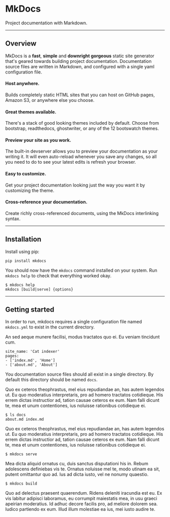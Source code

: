 # MkDocs

Project documentation with&nbsp;Markdown.

---

## Overview

MkDocs is a **fast**, **simple** and **downright gorgeous** static site generator that's geared towards building project documentation.  Documentation source files are written in Markdown, and configured with a single yaml configuration file.

#### Host anywhere.

Builds completely static HTML sites that you can host on GitHub pages, Amazon S3, or anywhere else you choose.

#### Great themes available.

There's a stack of good looking themes included by default.  Choose from bootstrap, readthedocs, ghostwriter, or any of the 12 bootswatch themes.

#### Preview your site as you work.

The built-in devserver allows you to preview your documentation as your writing it.  It will even auto-reload whenever you save any changes, so all you need to do to see your latest edits is refresh your browser.

#### Easy to customize.

Get your project documentation looking just the way you want it by customizing the theme.

#### Cross-reference your documentation.

Create richly cross-referenced documents, using the MkDocs interlinking syntax.

---

## Installation

Install using pip:

    pip install mkdocs

You should now have the `mkdocs` command installed on your system.  Run `mkdocs help` to check that everything worked okay.

    $ mkdocs help
    mkdocs [build|serve] {options}

---

## Getting started

In order to run, mkdocs requires a single configuration file named `mkdocs.yml` to exist in the current directory.

An sed aeque munere facilisi, modus tractatos quo ei. Eu veniam tincidunt cum.

    site_name: 'Cat indexer'
    pages:
    - ['index.md', 'Home']
    - ['about.md', 'About']

You documentation source files should all exist in a single directory.  By default this directory should be named `docs`.

Quo ex ceteros theophrastus, mel eius repudiandae an, has autem legendos ut. Eu quo moderatius interpretaris, pro ad homero tractatos cotidieque. His errem dictas instructior ad, tation causae ceteros ex eum. Nam falli dicunt te, mea et unum contentiones, ius noluisse rationibus cotidieque ei.

    $ ls docs
    about.md index.md

Quo ex ceteros theophrastus, mel eius repudiandae an, has autem legendos ut. Eu quo moderatius interpretaris, pro ad homero tractatos cotidieque. His errem dictas instructior ad, tation causae ceteros ex eum. Nam falli dicunt te, mea et unum contentiones, ius noluisse rationibus cotidieque ei.

    $ mkdocs serve

Mea dicta aliquid ornatus cu, duis sanctus disputationi his in. Rebum adolescens definiebas vis te. Ornatus noluisse mel te, modo utinam ea sit, putent omittantur quo ad. Ius ad dicta iusto, vel ne nonumy quaestio.

    $ mkdocs build

Quo ad delectus praesent quaerendum. Ridens deleniti iracundia est eu. Ex vis labitur adipisci laboramus, eu corrumpit maiestatis mea, in usu graeci apeirian moderatius. Id adhuc decore facilis pro, ad meliore dolorem sea. Iudico partiendo ex eum. Illud illum molestiae ea ius, mei iusto audire te.


